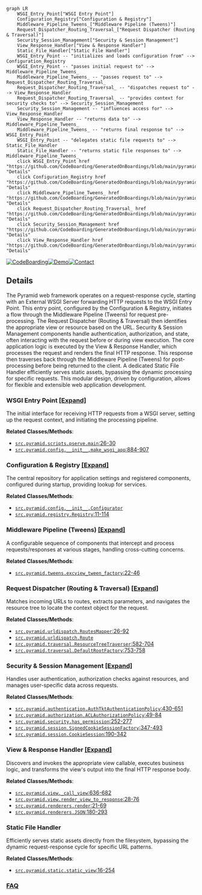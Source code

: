 ```mermaid
graph LR
    WSGI_Entry_Point["WSGI Entry Point"]
    Configuration_Registry["Configuration & Registry"]
    Middleware_Pipeline_Tweens_["Middleware Pipeline (Tweens)"]
    Request_Dispatcher_Routing_Traversal_["Request Dispatcher (Routing & Traversal)"]
    Security_Session_Management["Security & Session Management"]
    View_Response_Handler["View & Response Handler"]
    Static_File_Handler["Static File Handler"]
    WSGI_Entry_Point -- "initializes and loads configuration from" --> Configuration_Registry
    WSGI_Entry_Point -- "passes initial request to" --> Middleware_Pipeline_Tweens_
    Middleware_Pipeline_Tweens_ -- "passes request to" --> Request_Dispatcher_Routing_Traversal_
    Request_Dispatcher_Routing_Traversal_ -- "dispatches request to" --> View_Response_Handler
    Request_Dispatcher_Routing_Traversal_ -- "provides context for security checks to" --> Security_Session_Management
    Security_Session_Management -- "influences access for" --> View_Response_Handler
    View_Response_Handler -- "returns data to" --> Middleware_Pipeline_Tweens_
    Middleware_Pipeline_Tweens_ -- "returns final response to" --> WSGI_Entry_Point
    WSGI_Entry_Point -- "delegates static file requests to" --> Static_File_Handler
    Static_File_Handler -- "returns static file responses to" --> Middleware_Pipeline_Tweens_
    click WSGI_Entry_Point href "https://github.com/CodeBoarding/GeneratedOnBoardings/blob/main/pyramid/WSGI_Entry_Point.md" "Details"
    click Configuration_Registry href "https://github.com/CodeBoarding/GeneratedOnBoardings/blob/main/pyramid/Configuration_Registry.md" "Details"
    click Middleware_Pipeline_Tweens_ href "https://github.com/CodeBoarding/GeneratedOnBoardings/blob/main/pyramid/Middleware_Pipeline_Tweens_.md" "Details"
    click Request_Dispatcher_Routing_Traversal_ href "https://github.com/CodeBoarding/GeneratedOnBoardings/blob/main/pyramid/Request_Dispatcher_Routing_Traversal_.md" "Details"
    click Security_Session_Management href "https://github.com/CodeBoarding/GeneratedOnBoardings/blob/main/pyramid/Security_Session_Management.md" "Details"
    click View_Response_Handler href "https://github.com/CodeBoarding/GeneratedOnBoardings/blob/main/pyramid/View_Response_Handler.md" "Details"
```

[![CodeBoarding](https://img.shields.io/badge/Generated%20by-CodeBoarding-9cf?style=flat-square)](https://github.com/CodeBoarding/GeneratedOnBoardings)[![Demo](https://img.shields.io/badge/Try%20our-Demo-blue?style=flat-square)](https://www.codeboarding.org/demo)[![Contact](https://img.shields.io/badge/Contact%20us%20-%20contact@codeboarding.org-lightgrey?style=flat-square)](mailto:contact@codeboarding.org)

## Details

The Pyramid web framework operates on a request-response cycle, starting with an External WSGI Server forwarding HTTP requests to the WSGI Entry Point. This entry point, configured by the Configuration & Registry, initiates a flow through the Middleware Pipeline (Tweens) for request pre-processing. The Request Dispatcher (Routing & Traversal) then identifies the appropriate view or resource based on the URL. Security & Session Management components handle authentication, authorization, and state, often interacting with the request before or during view execution. The core application logic is executed by the View & Response Handler, which processes the request and renders the final HTTP response. This response then traverses back through the Middleware Pipeline (Tweens) for post-processing before being returned to the client. A dedicated Static File Handler efficiently serves static assets, bypassing the dynamic processing for specific requests. This modular design, driven by configuration, allows for flexible and extensible web application development.

### WSGI Entry Point [[Expand]](./WSGI_Entry_Point.md)
The initial interface for receiving HTTP requests from a WSGI server, setting up the request context, and initiating the processing pipeline.


**Related Classes/Methods**:

- <a href="https://github.com/Pylons/pyramid/blob/main/src/pyramid/scripts/pserve.py#L26-L30" target="_blank" rel="noopener noreferrer">`src.pyramid.scripts.pserve.main`:26-30</a>
- <a href="https://github.com/Pylons/pyramid/blob/main/src/pyramid/config/__init__.py#L884-L907" target="_blank" rel="noopener noreferrer">`src.pyramid.config.__init__.make_wsgi_app`:884-907</a>


### Configuration & Registry [[Expand]](./Configuration_Registry.md)
The central repository for application settings and registered components, configured during startup, providing lookup for services.


**Related Classes/Methods**:

- <a href="https://github.com/Pylons/pyramid/blob/main/src/pyramid/config/__init__.py" target="_blank" rel="noopener noreferrer">`src.pyramid.config.__init__.Configurator`</a>
- <a href="https://github.com/Pylons/pyramid/blob/main/src/pyramid/registry.py#L11-L114" target="_blank" rel="noopener noreferrer">`src.pyramid.registry.Registry`:11-114</a>


### Middleware Pipeline (Tweens) [[Expand]](./Middleware_Pipeline_Tweens_.md)
A configurable sequence of components that intercept and process requests/responses at various stages, handling cross-cutting concerns.


**Related Classes/Methods**:

- <a href="https://github.com/Pylons/pyramid/blob/main/src/pyramid/tweens.py#L22-L46" target="_blank" rel="noopener noreferrer">`src.pyramid.tweens.excview_tween_factory`:22-46</a>


### Request Dispatcher (Routing & Traversal) [[Expand]](./Request_Dispatcher_Routing_Traversal_.md)
Matches incoming URLs to routes, extracts parameters, and navigates the resource tree to locate the context object for the request.


**Related Classes/Methods**:

- <a href="https://github.com/Pylons/pyramid/blob/main/src/pyramid/urldispatch.py#L26-L92" target="_blank" rel="noopener noreferrer">`src.pyramid.urldispatch.RoutesMapper`:26-92</a>
- <a href="https://github.com/Pylons/pyramid/blob/main/src/pyramid/urldispatch.py" target="_blank" rel="noopener noreferrer">`src.pyramid.urldispatch.Route`</a>
- <a href="https://github.com/Pylons/pyramid/blob/main/src/pyramid/traversal.py#L582-L704" target="_blank" rel="noopener noreferrer">`src.pyramid.traversal.ResourceTreeTraverser`:582-704</a>
- <a href="https://github.com/Pylons/pyramid/blob/main/src/pyramid/traversal.py#L753-L758" target="_blank" rel="noopener noreferrer">`src.pyramid.traversal.DefaultRootFactory`:753-758</a>


### Security & Session Management [[Expand]](./Security_Session_Management.md)
Handles user authentication, authorization checks against resources, and manages user-specific data across requests.


**Related Classes/Methods**:

- <a href="https://github.com/Pylons/pyramid/blob/main/src/pyramid/authentication.py#L430-L651" target="_blank" rel="noopener noreferrer">`src.pyramid.authentication.AuthTktAuthenticationPolicy`:430-651</a>
- <a href="https://github.com/Pylons/pyramid/blob/main/src/pyramid/authorization.py#L49-L84" target="_blank" rel="noopener noreferrer">`src.pyramid.authorization.ACLAuthorizationPolicy`:49-84</a>
- <a href="https://github.com/Pylons/pyramid/blob/main/src/pyramid/security.py#L252-L277" target="_blank" rel="noopener noreferrer">`src.pyramid.security.has_permission`:252-277</a>
- <a href="https://github.com/Pylons/pyramid/blob/main/src/pyramid/session.py#L347-L493" target="_blank" rel="noopener noreferrer">`src.pyramid.session.SignedCookieSessionFactory`:347-493</a>
- <a href="https://github.com/Pylons/pyramid/blob/main/src/pyramid/session.py#L190-L342" target="_blank" rel="noopener noreferrer">`src.pyramid.session.CookieSession`:190-342</a>


### View & Response Handler [[Expand]](./View_Response_Handler.md)
Discovers and invokes the appropriate view callable, executes business logic, and transforms the view's output into the final HTTP response body.


**Related Classes/Methods**:

- <a href="https://github.com/Pylons/pyramid/blob/main/src/pyramid/view.py#L636-L682" target="_blank" rel="noopener noreferrer">`src.pyramid.view._call_view`:636-682</a>
- <a href="https://github.com/Pylons/pyramid/blob/main/src/pyramid/view.py#L28-L76" target="_blank" rel="noopener noreferrer">`src.pyramid.view.render_view_to_response`:28-76</a>
- <a href="https://github.com/Pylons/pyramid/blob/main/src/pyramid/renderers.py#L21-L69" target="_blank" rel="noopener noreferrer">`src.pyramid.renderers.render`:21-69</a>
- <a href="https://github.com/Pylons/pyramid/blob/main/src/pyramid/renderers.py#L180-L293" target="_blank" rel="noopener noreferrer">`src.pyramid.renderers.JSON`:180-293</a>


### Static File Handler
Efficiently serves static assets directly from the filesystem, bypassing the dynamic request-response cycle for specific URL patterns.


**Related Classes/Methods**:

- <a href="https://github.com/Pylons/pyramid/blob/main/src/pyramid/static.py#L16-L254" target="_blank" rel="noopener noreferrer">`src.pyramid.static.static_view`:16-254</a>




### [FAQ](https://github.com/CodeBoarding/GeneratedOnBoardings/tree/main?tab=readme-ov-file#faq)